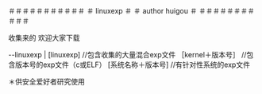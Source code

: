＃＃＃＃＃＃＃＃＃＃＃
＃   linuxexp       ＃ 
＃   author huigou  ＃
＃＃＃＃＃＃＃＃＃＃＃


收集来的  欢迎大家下载

--linuxexp
   |
   [linuxexp]  //包含收集的大量混合exp文件
  ［kernel＋版本号］ //包含版本号的exp文件（c或ELF）
   [系统名称＋版本号] //有针对性系统的exp文件
   
   
   
   ＊供安全爱好者研究使用
